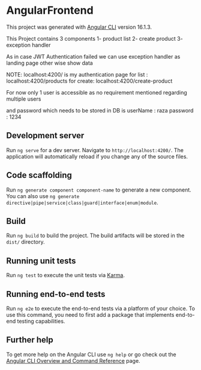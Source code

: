 # AngularFrontend

This project was generated with [Angular CLI](https://github.com/angular/angular-cli) version 16.1.3.

This Project contains 3 components
1- product list
2- create product
3- exception handler

As in case JWT Authentication failed we can use exception handler as landing page other wise show data


NOTE: localhost:4200/ is my authentication page
for list : localhost:4200/products
for create: localhost:4200/create-product

For now only 1 user is accessible as no requirement mentioned regarding multiple users 

and password which needs to be stored in DB is 
   userName : raza
   password : 1234

## Development server

Run `ng serve` for a dev server. Navigate to `http://localhost:4200/`. The application will automatically reload if you change any of the source files.

## Code scaffolding

Run `ng generate component component-name` to generate a new component. You can also use `ng generate directive|pipe|service|class|guard|interface|enum|module`.

## Build

Run `ng build` to build the project. The build artifacts will be stored in the `dist/` directory.

## Running unit tests

Run `ng test` to execute the unit tests via [Karma](https://karma-runner.github.io).

## Running end-to-end tests

Run `ng e2e` to execute the end-to-end tests via a platform of your choice. To use this command, you need to first add a package that implements end-to-end testing capabilities.

## Further help

To get more help on the Angular CLI use `ng help` or go check out the [Angular CLI Overview and Command Reference](https://angular.io/cli) page.

